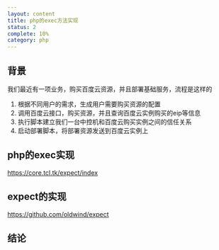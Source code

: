 ```yaml
---
layout: content
title: php的exec方法实现
status: 2
complete: 10% 
category: php
---
```


## 背景
我们最近有一项业务，购买百度云资源，并且部署基础服务，流程是这样的
1. 根据不同用户的需求，生成用户需要购买资源的配置
2. 调用百度云接口，购买资源，并且查询百度云实例购买的eip等信息
3. 执行脚本建立我们一台中控机和百度云购买实例之间的信任关系
4. 启动部署脚本，将部署资源发送到百度云实例上




## php的exec实现

https://core.tcl.tk/expect/index

## expect的实现
https://github.com/oldwind/expect

## 结论
